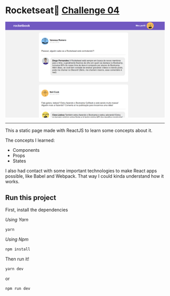 # Rocketseat:rocket: <a href="https://rocketseat.com.br/">Challenge 04</a>

<img src="./src/assets/images/app.png"/>

---

This a static page made with ReactJS to learn some concepts about it.

The concepts I learned:

- Components
- Props
- States

I also had contact with some important technologies to make React apps possible, like Babel and Webpack. That way I could kinda understand how it works.

## Run this project

First, install the dependencies

_Using Yarn_

```bash
yarn
```

_Using Npm_

```bash
npm install
```

Then run it!

```bash
yarn dev
```

or

```bash
npm run dev
```
